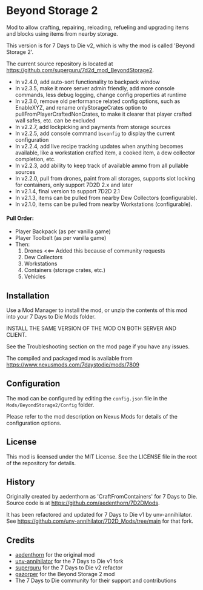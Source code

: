 # Beyond Storage 2

Mod to allow crafting, repairing, reloading, refueling and upgrading items and blocks using items from nearby storage.  

This version is for 7 Days to Die v2, which is why the mod is called 'Beyond Storage 2'.

The current source repository is located at https://github.com/superguru/7d2d_mod_BeyondStorage2.

* In v2.4.0, add auto-sort functionality to backpack window
* In v2.3.5, make it more server admin friendly, add more console commands, less debug logging, change config properties at runtime
* In v2.3.0, remove old performance related config options, such as EnableXYZ, and rename onlyStorageCrates option to pullFromPlayerCraftedNonCrates, to make it clearer that player crafted wall safes, etc. can be excluded
* In v2.2.7, add lockpicking and payments from storage sources
* In v2.2.5, add console command `bsconfig` to display the current configuration
* In v2.2.4, add live recipe tracking updates when anything becomes available, like a workstation crafted item, a cooked item, a dew collector completion, etc.
* In v2.2.3, add ability to keep track of available ammo from all pullable sources
* In v2.2.0, pull from drones, paint from all storages, supports slot locking for containers, only support 7D2D 2.x and later
* In v2.1.4, final version to support 7D2D 2.1
* In v2.1.3, items can be pulled from nearby Dew Collectors (configurable).
* In v2.1.0, items can be pulled from nearby Workstations (configurable).

#### Pull Order:
  - Player Backpack (as per vanilla game)
  - Player Toolbelt (as per vanilla game)
  - Then:
    1. Drones <<== Added this because of community requests
    2. Dew Collectors
    3. Workstations
    4. Containers (storage crates, etc.)
    5. Vehicles

## Installation

Use a Mod Manager to install the mod, or unzip the contents of this mod into your 7 Days to Die Mods folder.

INSTALL THE SAME VERSION OF THE MOD ON BOTH SERVER AND CLIENT.

See the Troubleshooting section on the mod page if you have any issues.

The compiled and packaged mod is available from https://www.nexusmods.com/7daystodie/mods/7809

## Configuration

The mod can be configured by editing the `config.json` file in the `Mods/BeyondStorage2/Config` folder.

Please refer to the mod description on Nexus Mods for details of the configuration options.

## License
This mod is licensed under the MIT License. See the LICENSE file in the root of the repository for details.

## History

Originally created by aedenthorn as 'CraftFromContainers' for 7 Days to Die. Source code is at https://github.com/aedenthorn/7D2DMods.

It has been refactored and updated for 7 Days to Die v1 by unv-annihilator. See https://github.com/unv-annihilator/7D2D_Mods/tree/main for that fork.


## Credits
- [aedenthorn](https://github.com/aedenthorn) for the original mod
- [unv-annihilator](https://github.com/unv-annihilator) for the 7 Days to Die v1 fork
- [superguru](https://github.com/superguru) for the 7 Days to Die v2 refactor
- [gazorper](https://next.nexusmods.com/profile/gazorper/mods) for the Beyond Storage 2 mod
- The 7 Days to Die community for their support and contributions



